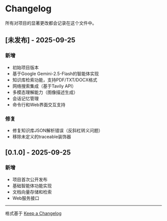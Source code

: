 # Changelog

所有对项目的显著更改都会记录在这个文件中。

## [未发布] - 2025-09-25

### 新增
- 初始项目版本
- 基于Google Gemini-2.5-Flash的智能体实现
- 知识库检索功能，支持PDF/TXT/DOCX格式
- 网络搜索集成（基于Tavily API）
- 多模态理解能力（图像描述生成）
- 会话记忆管理
- 命令行和Web界面交互支持

### 修复
- 修复知识库JSON解析错误（反斜杠转义问题）
- 移除未定义的traceable装饰器

## [0.1.0] - 2025-09-25

### 新增
- 项目首次公开发布
- 基础智能体功能实现
- 文档向量存储和检索
- Web服务接口

---

格式基于 [Keep a Changelog](https://keepachangelog.com/en/1.0.0/)